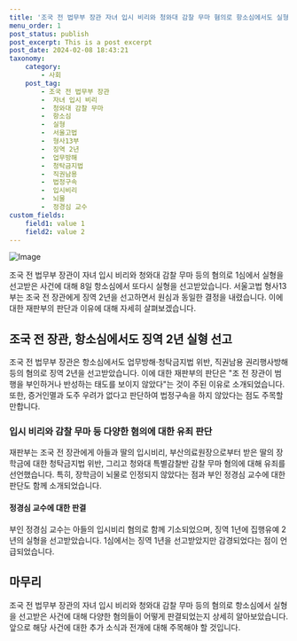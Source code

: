 ```yaml
---
title: '조국 전 법무부 장관 자녀 입시 비리와 청와대 감찰 무마 혐의로 항소심에서도 실형'
menu_order: 1
post_status: publish
post_excerpt: This is a post excerpt
post_date: 2024-02-08 18:43:21
taxonomy:
    category:
        - 사회
    post_tag:
        - 조국 전 법무부 장관
        -  자녀 입시 비리
        -  청와대 감찰 무마
        -  항소심
        -  실형
        -  서울고법
        -  형사13부
        -  징역 2년
        -  업무방해
        -  청탁금지법
        -  직권남용
        -  법정구속
        -  입시비리
        -  뇌물
        -  정경심 교수
custom_fields:
    field1: value 1
    field2: value 2
---
```


![Image](https://imgnews.pstatic.net/image/666/2024/02/08/0000033245_001_20240208151501821.jpg?type=w647)

조국 전 법무부 장관이 자녀 입시 비리와 청와대 감찰 무마 등의 혐의로 1심에서 실형을 선고받은 사건에 대해 8일 항소심에서 또다시 실형을 선고받았습니다. 서울고법 형사13부는 조국 전 장관에게 징역 2년을 선고하면서 원심과 동일한 결정을 내렸습니다. 이에 대한 재판부의 판단과 이유에 대해 자세히 살펴보겠습니다.
## 조국 전 장관, 항소심에서도 징역 2년 실형 선고
조국 전 법무부 장관은 항소심에서도 업무방해·청탁금지법 위반, 직권남용 권리행사방해 등의 혐의로 징역 2년을 선고받았습니다. 이에 대한 재판부의 판단은 "조 전 장관이 범행을 부인하거나 반성하는 태도를 보이지 않았다"는 것이 주된 이유로 소개되었습니다. 또한, 증거인멸과 도주 우려가 없다고 판단하여 법정구속을 하지 않았다는 점도 주목할 만합니다.
### 입시 비리와 감찰 무마 등 다양한 혐의에 대한 유죄 판단
재판부는 조국 전 장관에게 아들과 딸의 입시비리, 부산의료원장으로부터 받은 딸의 장학금에 대한 청탁금지법 위반, 그리고 청와대 특별감찰반 감찰 무마 혐의에 대해 유죄를 선언했습니다. 특히, 장학금이 뇌물로 인정되지 않았다는 점과 부인 정경심 교수에 대한 판단도 함께 소개되었습니다.
#### 정경심 교수에 대한 판결
부인 정경심 교수는 아들의 입시비리 혐의로 함께 기소되었으며, 징역 1년에 집행유예 2년의 실형을 선고받았습니다. 1심에서는 징역 1년을 선고받았지만 감경되었다는 점이 언급되었습니다.
## 마무리
조국 전 법무부 장관의 자녀 입시 비리와 청와대 감찰 무마 등의 혐의로 항소심에서 실형을 선고받은 사건에 대해 다양한 혐의들이 어떻게 판결되었는지 상세히 알아보았습니다. 앞으로 해당 사건에 대한 추가 소식과 전개에 대해 주목해야 할 것입니다.
